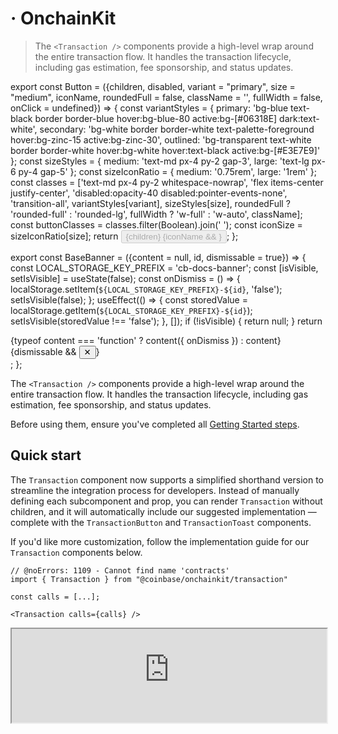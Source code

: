 # <Transaction /> · OnchainKit

> The `<Transaction />` components provide a high-level wrap around the entire transaction flow. It handles the transaction lifecycle, including gas estimation, fee sponsorship, and status updates.

export const Button = ({children, disabled, variant = "primary", size = "medium", iconName, roundedFull = false, className = '', fullWidth = false, onClick = undefined}) => {
  const variantStyles = {
    primary: 'bg-blue text-black border border-blue hover:bg-blue-80 active:bg-[#06318E] dark:text-white',
    secondary: 'bg-white border border-white text-palette-foreground hover:bg-zinc-15 active:bg-zinc-30',
    outlined: 'bg-transparent text-white border border-white hover:bg-white hover:text-black active:bg-[#E3E7E9]'
  };
  const sizeStyles = {
    medium: 'text-md px-4 py-2 gap-3',
    large: 'text-lg px-6 py-4 gap-5'
  };
  const sizeIconRatio = {
    medium: '0.75rem',
    large: '1rem'
  };
  const classes = ['text-md px-4 py-2 whitespace-nowrap', 'flex items-center justify-center', 'disabled:opacity-40 disabled:pointer-events-none', 'transition-all', variantStyles[variant], sizeStyles[size], roundedFull ? 'rounded-full' : 'rounded-lg', fullWidth ? 'w-full' : 'w-auto', className];
  const buttonClasses = classes.filter(Boolean).join(' ');
  const iconSize = sizeIconRatio[size];
  return <button type="button" disabled={disabled} className={buttonClasses} onClick={onClick}>
      <span>{children}</span>
      {iconName && <Icon name={iconName} width={iconSize} height={iconSize} color="currentColor" />}
    </button>;
};

export const BaseBanner = ({content = null, id, dismissable = true}) => {
  const LOCAL_STORAGE_KEY_PREFIX = 'cb-docs-banner';
  const [isVisible, setIsVisible] = useState(false);
  const onDismiss = () => {
    localStorage.setItem(`${LOCAL_STORAGE_KEY_PREFIX}-${id}`, 'false');
    setIsVisible(false);
  };
  useEffect(() => {
    const storedValue = localStorage.getItem(`${LOCAL_STORAGE_KEY_PREFIX}-${id}`);
    setIsVisible(storedValue !== 'false');
  }, []);
  if (!isVisible) {
    return null;
  }
  return <div className="fixed bottom-0 left-0 right-0 bg-white py-8 px-4 lg:px-12 z-50 text-black dark:bg-black dark:text-white border-t dark:border-gray-95">
      <div className="flex items-center max-w-8xl mx-auto">
        {typeof content === 'function' ? content({
    onDismiss
  }) : content}
        {dismissable && <button onClick={onDismiss} className="flex-shrink-0 text-gray-400 hover:text-gray-600 dark:hover:text-gray-300 transition-colors" aria-label="Dismiss banner">
          ✕
        </button>}
      </div>
    </div>;
};

The `<Transaction />` components provide a high-level wrap around the entire transaction flow.
It handles the transaction lifecycle, including gas estimation, fee sponsorship, and status updates.

Before using them, ensure you've completed all [Getting Started steps](/onchainkit/getting-started).

## Quick start

The `Transaction` component now supports a simplified shorthand version to streamline the integration process for developers. Instead of manually defining each subcomponent and prop, you can render `Transaction` without children, and it will automatically include our suggested implementation — complete with the `TransactionButton` and `TransactionToast` components.

If you'd like more customization, follow the implementation guide for our `Transaction` components below.

```tsx
// @noErrors: 1109 - Cannot find name 'contracts'
import { Transaction } from "@coinbase/onchainkit/transaction"

const calls = [...];

<Transaction calls={calls} />
```

<iframe src="https://684b5e62b1ff46bc5bf83966-aijszlfakk.chromatic.com/iframe.html?args=&id=onchainkit-transaction--default&viewMode=story&dark=true&hero=true" width="100%" height="auto" />

{/* <App>
  <TransactionWrapper>
    {({ address, contracts, onStatus }) => {
      if (address) {
        return (
          <Transaction
            isSponsored={true}
            chainId={BASE_SEPOLIA_CHAIN_ID}
            calls={contracts}
            onStatus={onStatus}
          />
        )
      } else {
        return (
          <Wallet>
            <ConnectWallet>
              <Avatar className="h-6 w-6" />
              <Name />
            </ConnectWallet>
          </Wallet>
        )
      }
    }}
  </TransactionWrapper>
  </App> */}

### Props

[`TransactionReact`](/onchainkit/transaction/types#transactionreact)

## Walkthrough

<Steps>
  <Step title="Add calls">
    Execute one or multiple transactions using the Transaction component. You can pass transactions in either `Call` or `ContractFunctionParameters` format. The component will automatically apply batching logic if the user's wallet supports it.

    #### Types

    * [`ContractFunctionParameters`](https://github.com/wevm/viem/blob/ce1b8aff4d4523d3a324e500261c8c0867fd35e9/src/types/contract.ts#L188)
    * [`Call`](/onchainkit/transaction/types#call)

    <CodeGroup>
      ```tsx TransactionComponents.tsx
      // @noErrors: 2307
      import { useCallback } from 'react';
      import { Avatar, Name } from '@coinbase/onchainkit/identity';
      import { // [!code focus]
        Transaction, // [!code focus]
        TransactionButton,
        TransactionSponsor,
        TransactionStatus,
        TransactionStatusAction,
        TransactionStatusLabel,
      } from '@coinbase/onchainkit/transaction'; // [!code focus]
      import type { LifecycleStatus } from '@coinbase/onchainkit/transaction';
      import { Wallet, ConnectWallet } from '@coinbase/onchainkit/wallet';
      import { useAccount } from 'wagmi';
      import { calls } from '@/calls'; // [!code focus]

      // ---cut-start---

      const BASE_SEPOLIA_CHAIN_ID = 84532;
      // ---cut-end---

      export default function TransactionComponents() {
        const { address } = useAccount();

        const handleOnStatus = useCallback((status: LifecycleStatus) => {
          console.log('LifecycleStatus', status);
        }, []);

        return address ? (
          <Transaction // [!code focus]
            chainId={BASE_SEPOLIA_CHAIN_ID} // [!code focus]
            calls={calls} // [!code focus]
            onStatus={handleOnStatus} // [!code focus]
          >
            <TransactionButton />
            <TransactionSponsor />
            <TransactionStatus>
              <TransactionStatusLabel />
              <TransactionStatusAction />
            </TransactionStatus>
          </Transaction> // [!code focus]
        ) : (
          <Wallet>
            <ConnectWallet>
              <Avatar className='h-6 w-6' />
              <Name />
            </ConnectWallet>
          </Wallet>
        );
      };
      ```

      ```ts calls.ts
      const clickContractAddress = '0x67c97D1FB8184F038592b2109F854dfb09C77C75';
      const clickContractAbi = [
        {
          type: 'function',
          name: 'click',
          inputs: [],
          outputs: [],
          stateMutability: 'nonpayable',
        },
      ] as const;

      export const calls = [
        {
          address: clickContractAddress,
          abi: clickContractAbi,
          functionName: 'click',
          args: [],
        }
      ];
      ```
    </CodeGroup>

    <iframe src="https://684b5e62b1ff46bc5bf83966-aijszlfakk.chromatic.com/iframe.html?args=&id=onchainkit-transaction--types&viewMode=story&dark=true&hero=true" width="100%" height="auto" />

    {/* <App>
        <TransactionWrapper>
          {({ address, contracts, onStatus }) => {
            if (address) {
              return (
                <Transaction
                  isSponsored={true}
                  chainId={BASE_SEPOLIA_CHAIN_ID}
                  contracts={contracts}
                  onStatus={onStatus}
                >
                  <TransactionButton />
                  <TransactionSponsor />
                  <TransactionStatus>
                    <TransactionStatusLabel />
                    <TransactionStatusAction />
                  </TransactionStatus>
                </Transaction>
              )
            } else {
              return (
                <Wallet>
                  <ConnectWallet>
                    <Avatar className="h-6 w-6" />
                    <Name />
                  </ConnectWallet>
                </Wallet>
              )
            }
          }}

        </TransactionWrapper>
      </App> */}
  </Step>

  <Step title="Listen to LifecycleStatus">
    Take full control of your transactions data with the `LifecycleStatus` object via the `onStatus` prop.
    This TypeScript object provides `statusName` and `statusData` to keep you informed.

    ```tsx
    // @noErrors: 2307
    import { useCallback } from 'react';
    import {
      Transaction,
      TransactionButton,
      TransactionSponsor,
      TransactionStatus,
      TransactionToast,
      TransactionToastIcon,
      TransactionToastLabel,
      TransactionToastAction,
    } from '@coinbase/onchainkit/transaction';
    import {contracts} from '@/contracts';
    // ---cut-before---

    import type { LifecycleStatus } from '@coinbase/onchainkit/transaction'; // [!code focus]

    // omitted for brevity

    const handleOnStatus = useCallback((status: LifecycleStatus) => {  // [!code focus]
      console.log('Transaction status:', status); // [!code focus]
    }, []); // [!code focus]

    // omitted for brevity

    // Usage in component
    <Transaction  // [!code focus]
      contracts={contracts}
      onStatus={handleOnStatus} // [!code focus]
    >
      <TransactionButton />
      <TransactionSponsor />
      <TransactionToast>
        <TransactionToastIcon />
        <TransactionToastLabel />
        <TransactionToastAction />
      </TransactionToast>
    </Transaction>
    ```

    The Lifecycle Status features seven states for the transaction experience.

    ```ts
    import type { TransactionError } from "@coinbase/onchainkit/transaction";
    import type { Address, TransactionReceipt } from "viem";
    // ---cut-before---
    type LifecycleStatus =
      | {
          statusName: 'init';
          statusData: null;
        }
      | {
          statusName: 'error';
          statusData: TransactionError;
        }
      | {
          statusName: 'transactionIdle'; // initial status prior to the mutation function executing
          statusData: null;
        }
      | {
          statusName: 'buildingTransaction'; // resolving calls or contracts promise
          statusData: null;
        }
      | {
          statusName: 'transactionPending'; // if the mutation is currently executing
          statusData: null;
        }
      | {
          statusName: 'transactionLegacyExecuted';
          statusData: {
            transactionHashList: string[];
          };
        }
      | {
          statusName: 'success'; // if the last mutation attempt was successful
          statusData: {
            transactionReceipts: TransactionReceipt[];
          };
        };
    ```
  </Step>

  <Step title="Sponsor with Paymaster capabilities">
    To sponsor your transactions with Paymaster capabilities, configure your [`OnchainKitProvider`](/onchainkit/config/onchainkit-provider) with the appropriate `config.paymaster` URL, then pass `isSponsored={true}` to the `Transaction` component.

    Obtain a Paymaster and Bundler endpoint from the [Coinbase Developer Platform](https://portal.cdp.coinbase.com/products/bundler-and-paymaster).

    <Frame>
      <img alt="OnchainKit Paymaster and Bundler endpoint" title="OnchainKit Paymaster and Bundler endpoint" src="https://mintlify.s3.us-west-1.amazonaws.com/base-a060aa97/images/onchainkit/onchainkit-components-paymaster-endpoint.png" width="702" loading="lazy" />
    </Frame>

    ```tsx
    // @noErrors:  2304 17008 1005
    <OnchainKitProvider
      config={{ // [!code focus]
        paymaster: process.env.PAYMASTER_ENDPOINT, // [!code focus]
      }} // [!code focus]
    >
    ```

    Next, pass `isSponsored={true}` to the `Transaction` component.

    ```tsx
    // @noErrors: 2580 2304 2322 - Cannot find name 'process', Cannot find name 'contracts'
    import { Transaction, TransactionButton, TransactionSponsor } from "@coinbase/onchainkit/transaction"
    // ---cut-before---
    // omitted for brevity
    <Transaction
      isSponsored={true} // [!code focus]
      contracts={contracts} // [!code focus]
    >
      <TransactionButton />
      <TransactionSponsor />
    </Transaction>
    ```
  </Step>
</Steps>

### Using `calls` with Promises

`Calls` also accepts asynchronous functions that are resolved on each button click. This can be useful if you're calling an API to retrieve transaction data.

These functions must resolve to `Call[]` or `ContractFunctionParameters[]`.

In the example the calls data will be fetched from api.transaction.com when the user clicks the Transaction Button.

```tsx
// @noErrors: 2322
import { Transaction, TransactionButton, LifecycleStatus} from '@coinbase/onchainkit/transaction';
import { baseSepolia } from 'wagmi/chains';

// ---cut-before---

const callsCallback = async () => { // [!code focus]
  const res = await fetch('api.transaction.com/createTransaction'); // [!code focus]
  const callData = await res.json(); // [!code focus]
  return callData; // [!code focus]
} // [!code focus]

export default function TransactionWithCalls() {

  return (
    <Transaction
      chainId={baseSepolia.id}
      calls={callsCallback} // [!code focus]
      onStatus={(status: LifecycleStatus) => console.log('Transaction status:', status)}
    >
      <TransactionButton />
    </Transaction>
  );
}
```

## Components

<Frame>
  <div className="flex flex-col max-w-[648px] gap-6">
    <img src="https://mintlify.s3.us-west-1.amazonaws.com/base-a060aa97/images/onchainkit/onchainkit-components-transaction-anatomy.png" alt="OnchainKit transaction anatomy component diagram" title="Visual breakdown of OnchainKit transaction components" width="648" loading="lazy" />
  </div>
</Frame>

The components are designed to work together hierarchically. For each component, ensure the following:

* `<Transaction />` - Serves as the main container for all transaction-related components.
* `<TransactionButton />` - Handles the transaction initiation process.
* `<TransactionSponsor />` - Displays information about the sponsorship of transaction gas fees.
* `<TransactionStatus />` - Contains transaction status information and actions.
* `<TransactionStatusLabel />` - Displays the current status of the transaction.
* `<TransactionStatusAction />` - Provides additional actions based on the transaction status.
* `<TransactionToast />` - Displays a toast notification for the transaction status.
* `<TransactionToastIcon />` - Displays an icon in the transaction toast notification.
* `<TransactionToastLabel />` - Displays the label text in the transaction toast notification.
* `<TransactionToastAction />` - Provides additional actions within the transaction toast notification.

## Component types

* [`TransactionButtonReact`](/onchainkit/transaction/types#transactionbuttonreact)
* [`TransactionError`](/onchainkit/transaction/types#transactionerror)
* [`TransactionDefaultReact`](/onchainkit/transaction/types#transactiondefaultreact)
* [`TransactionReact`](/onchainkit/transaction/types#transactionreact)
* [`TransactionSponsorReact`](/onchainkit/transaction/types#transactionsponsorreact)
* [`TransactionStatusReact`](/onchainkit/transaction/types#transactionstatusreact)
* [`TransactionStatusActionReact`](/onchainkit/transaction/types#transactionstatusactionreact)
* [`TransactionStatusLabelReact`](/onchainkit/transaction/types#transactionstatuslabelreact)
* [`TransactionToastReact`](/onchainkit/transaction/types#transactiontoastreact)
* [`TransactionToastActionReact`](/onchainkit/transaction/types#transactiontoastactionreact)
* [`TransactionToastIconReact`](/onchainkit/transaction/types#transactiontoasticonreact)
* [`TransactionToastLabelReact`](/onchainkit/transaction/types#transactiontoastlabelreact)

<BaseBanner
  id="privacy-policy"
  dismissable={false}
  content={({ onDismiss }) => (
  <div className="flex items-center">
    <div className="mr-2">
      We're updating the Base Privacy Policy, effective July 25, 2025, to reflect an expansion of Base services. Please review the updated policy here:{" "}
      <a
        href="https://docs.base.org/privacy-policy-2025"
        target="_blank"
        className="whitespace-nowrap"
      >
        Base Privacy Policy
      </a>. By continuing to use Base services, you confirm that you have read and understand the updated policy.
    </div>
    <Button onClick={onDismiss}>I Acknowledge</Button>
  </div>
)}
/>



# getAddress

export const Button = ({children, disabled, variant = "primary", size = "medium", iconName, roundedFull = false, className = '', fullWidth = false, onClick = undefined}) => {
  const variantStyles = {
    primary: 'bg-blue text-black border border-blue hover:bg-blue-80 active:bg-[#06318E] dark:text-white',
    secondary: 'bg-white border border-white text-palette-foreground hover:bg-zinc-15 active:bg-zinc-30',
    outlined: 'bg-transparent text-white border border-white hover:bg-white hover:text-black active:bg-[#E3E7E9]'
  };
  const sizeStyles = {
    medium: 'text-md px-4 py-2 gap-3',
    large: 'text-lg px-6 py-4 gap-5'
  };
  const sizeIconRatio = {
    medium: '0.75rem',
    large: '1rem'
  };
  const classes = ['text-md px-4 py-2 whitespace-nowrap', 'flex items-center justify-center', 'disabled:opacity-40 disabled:pointer-events-none', 'transition-all', variantStyles[variant], sizeStyles[size], roundedFull ? 'rounded-full' : 'rounded-lg', fullWidth ? 'w-full' : 'w-auto', className];
  const buttonClasses = classes.filter(Boolean).join(' ');
  const iconSize = sizeIconRatio[size];
  return <button type="button" disabled={disabled} className={buttonClasses} onClick={onClick}>
      <span>{children}</span>
      {iconName && <Icon name={iconName} width={iconSize} height={iconSize} color="currentColor" />}
    </button>;
};

export const BaseBanner = ({content = null, id, dismissable = true}) => {
  const LOCAL_STORAGE_KEY_PREFIX = 'cb-docs-banner';
  const [isVisible, setIsVisible] = useState(false);
  const onDismiss = () => {
    localStorage.setItem(`${LOCAL_STORAGE_KEY_PREFIX}-${id}`, 'false');
    setIsVisible(false);
  };
  useEffect(() => {
    const storedValue = localStorage.getItem(`${LOCAL_STORAGE_KEY_PREFIX}-${id}`);
    setIsVisible(storedValue !== 'false');
  }, []);
  if (!isVisible) {
    return null;
  }
  return <div className="fixed bottom-0 left-0 right-0 bg-white py-8 px-4 lg:px-12 z-50 text-black dark:bg-black dark:text-white border-t dark:border-gray-95">
      <div className="flex items-center max-w-8xl mx-auto">
        {typeof content === 'function' ? content({
    onDismiss
  }) : content}
        {dismissable && <button onClick={onDismiss} className="flex-shrink-0 text-gray-400 hover:text-gray-600 dark:hover:text-gray-300 transition-colors" aria-label="Dismiss banner">
          ✕
        </button>}
      </div>
    </div>;
};

The `getAddress` utility is designed to retrieve an address from an onchain identity provider for a given name.

## Usage

Get ENS Name from mainnet chain

<CodeGroup>
  ```tsx code
  import { getAddress } from '@coinbase/onchainkit/identity';

  const address = await getAddress({ name: 'zizzamia.eth' });
  ```

  ```ts return value
  0x02feeb0AdE57b6adEEdE5A4EEea6Cf8c21BeB6B1
  ```
</CodeGroup>

Get Basename from base chain

<CodeGroup>
  ```tsx code
  import { getAddress } from '@coinbase/onchainkit/identity';
  import { base } from 'viem/chains';

  const address = await getAddress({ name: 'zizzamia.base.eth', chain: base });
  ```

  ```ts return value
  0x02feeb0AdE57b6adEEdE5A4EEea6Cf8c21BeB6B1
  ```
</CodeGroup>

## Returns

See [`GetAddressReturnType`](/onchainkit/identity/types#getaddressreturntype) and [`GetAddress`](/onchainkit/identity/types#getaddress) for more details.

## Parameters

See [`GetAddressReturnType`](/onchainkit/identity/types#getaddressreturntype) and [`GetAddress`](/onchainkit/identity/types#getaddress) for more details.

<BaseBanner
  id="privacy-policy"
  dismissable={false}
  content={({ onDismiss }) => (
  <div className="flex items-center">
    <div className="mr-2">
      We're updating the Base Privacy Policy, effective July 25, 2025, to reflect an expansion of Base services. Please review the updated policy here:{" "}
      <a
        href="https://docs.base.org/privacy-policy-2025"
        target="_blank"
        className="whitespace-nowrap"
      >
        Base Privacy Policy
      </a>. By continuing to use Base services, you confirm that you have read and understand the updated policy.
    </div>
    <Button onClick={onDismiss}>I Acknowledge</Button>
  </div>
)}
/>


# <Swap /> · OnchainKit

> Swap components & utilities

export const Danger = ({children}) => {
  return <div class="my-4 px-5 py-4 overflow-hidden rounded-2xl flex gap-3 border danger-admonition dark:danger-admonition">
      <div class="mt-0.5 w-4">
        <svg width="14" height="14" viewBox="0 0 14 14" fill="rgb(239, 68, 68)" xmlns="http://www.w3.org/2000/svg" class="w-4 h-4 text-sky-500" aria-label="Danger">
          <path fill-rule="evenodd" clip-rule="evenodd" d="M7 1.3C10.14 1.3 12.7 3.86 12.7 7C12.7 10.14 10.14 12.7 7 12.7C5.48908 12.6974 4.0408 12.096 2.97241 11.0276C1.90403 9.9592 1.30264 8.51092 1.3 7C1.3 3.86 3.86 1.3 7 1.3ZM7 0C3.14 0 0 3.14 0 7C0 10.86 3.14 14 7 14C10.86 14 14 10.86 14 7C14 3.14 10.86 0 7 0ZM8 3H6V8H8V3ZM8 9H6V11H8V9Z"></path>
        </svg>
      </div>
      <div class="text-sm prose min-w-0">
        {children}
      </div>
    </div>;
};

The `Swap` components provide a comprehensive interface for users to execute [Token](/onchainkit/token/types#token) swaps.

Before using them, ensure you've completed all [Getting Started steps](/onchainkit/getting-started).

## Quick start

The `SwapDefault` component is a simplified version of the `Swap` component, designed to streamline the integration process for developers. Instead of manually defining each subcomponent and prop, developers can use this shorthand version which renders our suggested implementation of the component and includes `SwapAmountInput`, `SwapSettings`, `SwapToggleButton`, `SwapButton`, and `SwapToast`.

If you'd like more customization, follow the implementation guide for our `Swap` component below.

```tsx
import { SwapDefault } from '@coinbase/onchainkit/swap'; // [!code focus]
import type { Token } from '@coinbase/onchainkit/token';

const eth: Token = {
  name: 'ETH',
  address: '',
  symbol: 'ETH',
  decimals: 18,
  image:
    'https://wallet-api-production.s3.amazonaws.com/uploads/tokens/eth_288.png',
  chainId: 8453,
};

const usdc: Token = {
  name: 'USDC',
  address: '0x833589fcd6edb6e08f4c7c32d4f71b54bda02913',
  symbol: 'USDC',
  decimals: 6,
  image:
    'https://d3r81g40ycuhqg.cloudfront.net/wallet/wais/44/2b/442b80bd16af0c0d9b22e03a16753823fe826e5bfd457292b55fa0ba8c1ba213-ZWUzYjJmZGUtMDYxNy00NDcyLTg0NjQtMWI4OGEwYjBiODE2',
  chainId: 8453,
};

<SwapDefault // [!code focus]
  from={[eth]} // [!code focus]
  to={[usdc]} // [!code focus]
/> // [!code focus]
```

<iframe src="https://684b5e62b1ff46bc5bf83966-aijszlfakk.chromatic.com/iframe.html?args=&id=onchainkit-swap-swap--default&viewMode=story&dark=true&hero=true" width="100%" height="520px" />

{/* <App>
  <SwapWrapper>
    {({ address, swappableTokens }) => {
      if (address) {
        return (
          <SwapDefault from={swappableTokens} to={swappableTokens.slice().reverse()} disabled />
        )
      }
      return <>
        <Wallet>
          <ConnectWallet>
            <Avatar className="h-6 w-6" />
            <Name />
          </ConnectWallet>
        </Wallet>
      </>;
    }}
  </SwapWrapper>
  </App> */}

### Props

[`SwapDefaultReact`](/onchainkit/swap/types#swapdefaultreact)

## Usage

Example using `@coinbase/onchainkit/swap` and `@coinbase/onchainkit/wallet`.

```tsx
import { Avatar, Name } from '@coinbase/onchainkit/identity';
import { // [!code focus]
  Swap, // [!code focus]
  SwapAmountInput, // [!code focus]
  SwapToggleButton, // [!code focus]
  SwapButton, // [!code focus]
  SwapMessage, // [!code focus]
  SwapToast, // [!code focus]
} from '@coinbase/onchainkit/swap'; // [!code focus]
import { Wallet, ConnectWallet } from '@coinbase/onchainkit/wallet';
import { useAccount } from 'wagmi';
import type { Token } from '@coinbase/onchainkit/token';

export default function SwapComponents() {
  const { address } = useAccount();

  const ETHToken: Token = {
    address: "",
    chainId: 8453,
    decimals: 18,
    name: "Ethereum",
    symbol: "ETH",
    image: "https://dynamic-assets.coinbase.com/dbb4b4983bde81309ddab83eb598358eb44375b930b94687ebe38bc22e52c3b2125258ffb8477a5ef22e33d6bd72e32a506c391caa13af64c00e46613c3e5806/asset_icons/4113b082d21cc5fab17fc8f2d19fb996165bcce635e6900f7fc2d57c4ef33ae9.png",
  };

  const USDCToken: Token = {
    address: "0x833589fCD6eDb6E08f4c7C32D4f71b54bdA02913",
    chainId: 8453,
    decimals: 6,
    name: "USDC",
    symbol: "USDC",
    image: "https://dynamic-assets.coinbase.com/3c15df5e2ac7d4abbe9499ed9335041f00c620f28e8de2f93474a9f432058742cdf4674bd43f309e69778a26969372310135be97eb183d91c492154176d455b8/asset_icons/9d67b728b6c8f457717154b3a35f9ddc702eae7e76c4684ee39302c4d7fd0bb8.png",
  };

  // add other tokens here to display them as options in the swap
  const swappableTokens: Token[] = [ETHToken, USDCToken];


  return address ? (
    <Swap> // [!code focus]
      <SwapAmountInput // [!code focus]
        label="Sell" // [!code focus]
        swappableTokens={swappableTokens} // [!code focus]
        token={ETHToken} // [!code focus]
        type="from" // [!code focus]
      /> // [!code focus]
      <SwapToggleButton /> // [!code focus]
      <SwapAmountInput // [!code focus]
        label="Buy" // [!code focus]
        swappableTokens={swappableTokens} // [!code focus]
        token={USDCToken} // [!code focus]
        type="to" // [!code focus]
      /> // [!code focus]
      <SwapButton /> // [!code focus]
      <SwapMessage /> // [!code focus]
      <SwapToast /> // [!code focus]
    </Swap> // [!code focus]
  ) : (
    <Wallet>
      <ConnectWallet>
        <Avatar className="h-6 w-6" />
        <Name />
      </ConnectWallet>
    </Wallet>
  );
}
```

<iframe src="https://684b5e62b1ff46bc5bf83966-aijszlfakk.chromatic.com/iframe.html?args=&id=onchainkit-swap-swap--full-swap&viewMode=story&dark=true&hero=true" width="100%" height="520px" />

{/* <App>
  <SwapWrapper>
    {({ address, swappableTokens }) => {
      if (address) {
        return (
          <Swap>
            <SwapAmountInput
              label="Sell"
              swappableTokens={swappableTokens}
              token={swappableTokens[1]}
              type="from"
            />
            <SwapToggleButton />
            <SwapAmountInput
              label="Buy"
              swappableTokens={swappableTokens}
              token={swappableTokens[2]}
              type="to"
            />
            <SwapButton disabled />
            <SwapMessage />
            <SwapToast />
          </Swap>
        )
      }
      return <>
        <Wallet>
          <ConnectWallet>
            <Avatar className="h-6 w-6" />
            <Name />
          </ConnectWallet>
        </Wallet>
      </>;
    }}
  </SwapWrapper>
  </App> */}

<Danger>
  **Note: This interface is for demonstration purposes only.**

  The swap will execute and work out of the box when you implement the component in your own app.
</Danger>

### Supported Swap Routers

The `Swap` component supports two swap routers:

* [Uniswap V3](https://app.uniswap.org/) (default)
* [0x Aggregator](https://0x.org/)

To use the 0x Aggregator, set the `experimental.useAggregator` prop to `true`.

### Sponsor gas with Paymaster

To sponsor swap transactions for your users, toggle the Paymaster using the `isSponsored` prop.

By default, this will use the [Coinbase Developer Platform](https://portal.cdp.coinbase.com/products/bundler-and-paymaster) Paymaster.

You can configure sponsorship settings on the [Paymaster](https://portal.cdp.coinbase.com/products/bundler-and-paymaster) page.
For security reasons, we recommend setting up a contract allowlist in the Portal. Without a contract allowlist defined, your Paymaster will only be able to sponsor up to \$1.

The contract used in our Swap API is Uniswap's [Universal Router](https://basescan.org/address/0x3fC91A3afd70395Cd496C647d5a6CC9D4B2b7FAD), which is deployed on Base at `0x3fC91A3afd70395Cd496C647d5a6CC9D4B2b7FAD`.

Note that gas sponsorship will only work for Smart Wallets.

```tsx
import { Avatar, Name } from '@coinbase/onchainkit/identity';
import {
  Swap,
  SwapAmountInput,
  SwapToggleButton,
  SwapButton,
  SwapMessage,
} from '@coinbase/onchainkit/swap';
import { Wallet, ConnectWallet } from '@coinbase/onchainkit/wallet';
import { useAccount } from 'wagmi';
import type { Token } from '@coinbase/onchainkit/token';

export default function SwapComponents() {
  const { address } = useAccount();

  const ETHToken: Token = {
    address: "",
    chainId: 8453,
    decimals: 18,
    name: "Ethereum",
    symbol: "ETH",
    image: "https://dynamic-assets.coinbase.com/dbb4b4983bde81309ddab83eb598358eb44375b930b94687ebe38bc22e52c3b2125258ffb8477a5ef22e33d6bd72e32a506c391caa13af64c00e46613c3e5806/asset_icons/4113b082d21cc5fab17fc8f2d19fb996165bcce635e6900f7fc2d57c4ef33ae9.png",
  };

  const USDCToken: Token = {
    address: "0x833589fCD6eDb6E08f4c7C32D4f71b54bdA02913",
    chainId: 8453,
    decimals: 6,
    name: "USDC",
    symbol: "USDC",
    image: "https://dynamic-assets.coinbase.com/3c15df5e2ac7d4abbe9499ed9335041f00c620f28e8de2f93474a9f432058742cdf4674bd43f309e69778a26969372310135be97eb183d91c492154176d455b8/asset_icons/9d67b728b6c8f457717154b3a35f9ddc702eae7e76c4684ee39302c4d7fd0bb8.png",
  };

return (
// ---cut-before---
// omitted for brevity

// Set isSponsored to true // [!code focus]
<Swap isSponsored > // [!code focus]
  ...
</Swap> // [!code focus]
// ---cut-after---
);
}
```

### Custom token pair

You can adjust to only allow swap between a token pair.

```tsx
import { Avatar, Name } from '@coinbase/onchainkit/identity';
import {
  Swap,
  SwapAmountInput,
  SwapToggleButton,
  SwapButton,
  SwapMessage,
  SwapToast,
} from '@coinbase/onchainkit/swap';
import { Wallet, ConnectWallet } from '@coinbase/onchainkit/wallet';
import { useAccount } from 'wagmi';
import type { Token } from '@coinbase/onchainkit/token';

export default function SwapComponents() {
  const { address } = useAccount();

  const ETHToken: Token = {
    address: "",
    chainId: 8453,
    decimals: 18,
    name: "Ethereum",
    symbol: "ETH",
    image: "https://dynamic-assets.coinbase.com/dbb4b4983bde81309ddab83eb598358eb44375b930b94687ebe38bc22e52c3b2125258ffb8477a5ef22e33d6bd72e32a506c391caa13af64c00e46613c3e5806/asset_icons/4113b082d21cc5fab17fc8f2d19fb996165bcce635e6900f7fc2d57c4ef33ae9.png",
  };

  const USDCToken: Token = {
    address: "0x833589fCD6eDb6E08f4c7C32D4f71b54bdA02913",
    chainId: 8453,
    decimals: 6,
    name: "USDC",
    symbol: "USDC",
    image: "https://dynamic-assets.coinbase.com/3c15df5e2ac7d4abbe9499ed9335041f00c620f28e8de2f93474a9f432058742cdf4674bd43f309e69778a26969372310135be97eb183d91c492154176d455b8/asset_icons/9d67b728b6c8f457717154b3a35f9ddc702eae7e76c4684ee39302c4d7fd0bb8.png",
  };

return (
// ---cut-before---
// omitted for brevity

<Swap> // [!code focus]
  <SwapAmountInput // [!code focus]
    label="Sell" // [!code focus]
    token={ETHToken} // [!code focus]
    type="from" // [!code focus]
  /> // [!code focus]
  <SwapToggleButton /> // [!code focus]
  <SwapAmountInput // [!code focus]
    label="Buy" // [!code focus]
    token={USDCToken} // [!code focus]
    type="to" // [!code focus]
  /> // [!code focus]
  <SwapButton /> // [!code focus]
  <SwapMessage /> // [!code focus]
  <SwapToast /> // [!code focus]
</Swap> // [!code focus]
// ---cut-after---
);
}
```

<iframe src="https://684b5e62b1ff46bc5bf83966-aijszlfakk.chromatic.com/iframe.html?args=&id=onchainkit-swap-swap--without-swappable-prop&viewMode=story&dark=true&hero=true" width="100%" height="520px" />

{/* <App>
  <SwapWrapper>
    {({ address, swappableTokens }) => {
      if (address) {
        return (
          <Swap>
            <SwapAmountInput
              label="Sell"
              token={swappableTokens[1]}
              type="from"
            />
            <SwapToggleButton />
            <SwapAmountInput
              label="Buy"
              token={swappableTokens[2]}
              type="to"
            />
            <SwapButton disabled />
            <SwapMessage />
            <SwapToast />
          </Swap>
        )
      }
      return <>
        <Wallet>
          <ConnectWallet>
            <Avatar className="h-6 w-6" />
            <Name />
          </ConnectWallet>
        </Wallet>
      </>;
    }}
  </SwapWrapper>
  </App> */}

### Remove toggle button

You can remove `SwapToggleButton` to make swap unidirectional.

```tsx
import { Avatar, Name } from '@coinbase/onchainkit/identity';
import {
  Swap,
  SwapAmountInput,
  SwapToggleButton,
  SwapButton,
  SwapMessage,
  SwapToast,
} from '@coinbase/onchainkit/swap';
import { Wallet, ConnectWallet } from '@coinbase/onchainkit/wallet';
import { useAccount } from 'wagmi';
import type { Token } from '@coinbase/onchainkit/token';

export default function SwapComponents() {
  const { address } = useAccount();

  const ETHToken: Token = {
    address: "",
    chainId: 8453,
    decimals: 18,
    name: "Ethereum",
    symbol: "ETH",
    image: "https://dynamic-assets.coinbase.com/dbb4b4983bde81309ddab83eb598358eb44375b930b94687ebe38bc22e52c3b2125258ffb8477a5ef22e33d6bd72e32a506c391caa13af64c00e46613c3e5806/asset_icons/4113b082d21cc5fab17fc8f2d19fb996165bcce635e6900f7fc2d57c4ef33ae9.png",
  };

  const USDCToken: Token = {
    address: "0x833589fCD6eDb6E08f4c7C32D4f71b54bdA02913",
    chainId: 8453,
    decimals: 6,
    name: "USDC",
    symbol: "USDC",
    image: "https://dynamic-assets.coinbase.com/3c15df5e2ac7d4abbe9499ed9335041f00c620f28e8de2f93474a9f432058742cdf4674bd43f309e69778a26969372310135be97eb183d91c492154176d455b8/asset_icons/9d67b728b6c8f457717154b3a35f9ddc702eae7e76c4684ee39302c4d7fd0bb8.png",
  };

return (
// ---cut-before---
// omitted for brevity

<Swap> // [!code focus]
  <SwapAmountInput // [!code focus]
    label="Sell" // [!code focus]
    token={ETHToken} // [!code focus]
    type="from" // [!code focus]
  /> // [!code focus]
  <SwapAmountInput // [!code focus]
    label="Buy" // [!code focus]
    token={USDCToken} // [!code focus]
    type="to" // [!code focus]
  /> // [!code focus]
  <SwapButton /> // [!code focus]
  <SwapMessage /> // [!code focus]
  <SwapToast /> // [!code focus]
</Swap> // [!code focus]
// ---cut-after---
);
}
```

<iframe src="https://684b5e62b1ff46bc5bf83966-aijszlfakk.chromatic.com/iframe.html?args=&id=onchainkit-swap-swap--no-toggle&viewMode=story&dark=true&hero=true" width="100%" height="520px" />

{/* <App>
  <SwapWrapper>
    {({ address, swappableTokens }) => {
      if (address) {
        return (
          <Swap>
            <SwapAmountInput
              label="Sell"
              token={swappableTokens[1]}
              type="from"
            />
            <SwapAmountInput
              label="Buy"
              token={swappableTokens[2]}
              type="to"
            />
            <SwapButton disabled />
            <SwapMessage />
            <SwapToast />
          </Swap>
        )
      }
      return <>
        <Wallet>
          <ConnectWallet>
            <Avatar className="h-6 w-6" />
            <Name />
          </ConnectWallet>
        </Wallet>
      </>;
    }}
  </SwapWrapper>
  </App> */}

### Remove swap message

You can remove `SwapMessage` component.

```tsx
import { Avatar, Name } from '@coinbase/onchainkit/identity';
import {
  Swap,
  SwapAmountInput,
  SwapToggleButton,
  SwapButton,
  SwapMessage,
  SwapToast,
} from '@coinbase/onchainkit/swap';
import { Wallet, ConnectWallet } from '@coinbase/onchainkit/wallet';
import { useAccount } from 'wagmi';
import type { Token } from '@coinbase/onchainkit/token';

export default function SwapComponents() {
  const { address } = useAccount();

  const ETHToken: Token = {
    address: "",
    chainId: 8453,
    decimals: 18,
    name: "Ethereum",
    symbol: "ETH",
    image: "https://dynamic-assets.coinbase.com/dbb4b4983bde81309ddab83eb598358eb44375b930b94687ebe38bc22e52c3b2125258ffb8477a5ef22e33d6bd72e32a506c391caa13af64c00e46613c3e5806/asset_icons/4113b082d21cc5fab17fc8f2d19fb996165bcce635e6900f7fc2d57c4ef33ae9.png",
  };

  const USDCToken: Token = {
    address: "0x833589fCD6eDb6E08f4c7C32D4f71b54bdA02913",
    chainId: 8453,
    decimals: 6,
    name: "USDC",
    symbol: "USDC",
    image: "https://dynamic-assets.coinbase.com/3c15df5e2ac7d4abbe9499ed9335041f00c620f28e8de2f93474a9f432058742cdf4674bd43f309e69778a26969372310135be97eb183d91c492154176d455b8/asset_icons/9d67b728b6c8f457717154b3a35f9ddc702eae7e76c4684ee39302c4d7fd0bb8.png",
  };

return (
// ---cut-before---
// omitted for brevity

<Swap> // [!code focus]
  <SwapAmountInput // [!code focus]
    label="Sell" // [!code focus]
    token={ETHToken} // [!code focus]
    type="from" // [!code focus]
  /> // [!code focus]
  <SwapToggleButton />
  <SwapAmountInput // [!code focus]
    label="Buy" // [!code focus]
    token={USDCToken} // [!code focus]
    type="to" // [!code focus]
  /> // [!code focus]
  <SwapButton /> // [!code focus]
  <SwapToast /> // [!code focus]
</Swap> // [!code focus]
// ---cut-after---
);
}
```

<iframe src="https://684b5e62b1ff46bc5bf83966-aijszlfakk.chromatic.com/iframe.html?args=&id=onchainkit-swap-swap--no-message&viewMode=story&dark=true&hero=true" width="100%" height="520px" />

{/* <App>
  <SwapWrapper>
    {({ address, swappableTokens }) => {
      if (address) {
        return (
          <Swap>
            <SwapAmountInput
              label="Sell"
              token={swappableTokens[1]}
              type="from"
            />
            <SwapToggleButton />
            <SwapAmountInput
              label="Buy"
              token={swappableTokens[2]}
              type="to"
            />
            <SwapButton disabled />
            <SwapToast />
          </Swap>
        )
      }
      return <>
        <Wallet>
          <ConnectWallet>
            <Avatar className="h-6 w-6" />
            <Name />
          </ConnectWallet>
        </Wallet>
      </>;
    }}
  </SwapWrapper>
  </App> */}

### Override styles

You can override component styles using `className`.

```tsx
import { Avatar, Name } from '@coinbase/onchainkit/identity';
import {
  Swap,
  SwapAmountInput,
  SwapToggleButton,
  SwapButton,
  SwapMessage,
  SwapToast,
} from '@coinbase/onchainkit/swap';
import { Wallet, ConnectWallet } from '@coinbase/onchainkit/wallet';
import { useAccount } from 'wagmi';
import type { Token } from '@coinbase/onchainkit/token';

export default function SwapComponents() {
  const { address } = useAccount();

  const ETHToken: Token = {
    address: "",
    chainId: 8453,
    decimals: 18,
    name: "Ethereum",
    symbol: "ETH",
    image: "https://dynamic-assets.coinbase.com/dbb4b4983bde81309ddab83eb598358eb44375b930b94687ebe38bc22e52c3b2125258ffb8477a5ef22e33d6bd72e32a506c391caa13af64c00e46613c3e5806/asset_icons/4113b082d21cc5fab17fc8f2d19fb996165bcce635e6900f7fc2d57c4ef33ae9.png",
  };

  const USDCToken: Token = {
    address: "0x833589fCD6eDb6E08f4c7C32D4f71b54bdA02913",
    chainId: 8453,
    decimals: 6,
    name: "USDC",
    symbol: "USDC",
    image: "https://dynamic-assets.coinbase.com/3c15df5e2ac7d4abbe9499ed9335041f00c620f28e8de2f93474a9f432058742cdf4674bd43f309e69778a26969372310135be97eb183d91c492154176d455b8/asset_icons/9d67b728b6c8f457717154b3a35f9ddc702eae7e76c4684ee39302c4d7fd0bb8.png",
  };

return (
// ---cut-before---
// omitted for brevity

<Swap>
  <SwapAmountInput
    label="Sell"
    token={ETHToken}
    type="from"
  />
  <SwapToggleButton className='border-[#EA580C]'/> // [!code focus]
  <SwapAmountInput
    label="Buy"
    token={USDCToken}
    type="to"
  />
  <SwapButton className='bg-[#EA580C]'/> // [!code focus]
  <SwapMessage />
  <SwapToast />
</Swap>
// ---cut-after---
);
}
```

<iframe src="https://684b5e62b1ff46bc5bf83966-aijszlfakk.chromatic.com/iframe.html?args=&id=onchainkit-swap-swap--styled&viewMode=story&dark=true&hero=true" width="100%" height="520px" />

{/* <App>
  <SwapWrapper>
    {({ address, swappableTokens }) => {
      if (address) {
        return (
          <Swap>
            <SwapAmountInput
              label="Sell"
              swappableTokens={swappableTokens}
              token={swappableTokens[1]}
              type="from"
            />
            <SwapToggleButton className='border-[#EA580C]' />
            <SwapAmountInput
              label="Buy"
              swappableTokens={swappableTokens}
              token={swappableTokens[2]}
              type="to"
            />
            <SwapButton className='bg-[#EA580C]' disabled />
            <SwapMessage/>
            <SwapToast />
          </Swap>
        )
      }
      return <>
        <Wallet>
          <ConnectWallet>
            <Avatar className="h-6 w-6" />
            <Name />
          </ConnectWallet>
        </Wallet>
      </>;
    }}
  </SwapWrapper>
  </App> */}

## Components

The components are designed to work together hierarchically. For each component, ensure the following:

* `<Swap />` - Set the user's address and error handling.
* `<SwapAmountInput />` - Set the [Token](/onchainkit/token/types#token) to swap and specify the input type (`from` or `to`).
* `<SwapToggleButton />` - Optional component to toggle between input types.
* `<SwapMessage />` - Optional component that displays a message related to the swap operation's current state.
* `<SwapButton />` - Set the onSuccess and onError callbacks.
* `<SwapToast />` - Optional component to notify user of successful swap transaction.

## Props

* [`SwapReact`](/onchainkit/swap/types#swapreact)
* [`SwapDefaultReact`](/onchainkit/swap/types#swapdefaultreact)
* [`SwapAmountInputReact`](/onchainkit/swap/types#swapamountinputreact)
* [`SwapButtonReact`](/onchainkit/swap/types#swapbuttonreact)
* [`SwapMessageReact`](/onchainkit/swap/types#swapmessagereact)
* [`SwapToggleButtonReact`](/onchainkit/swap/types#swaptogglebuttonreact)
* [`SwapToastReact`](/onchainkit/swap/types#swaptoastreactt)



// Follow docs.base.org/builderkits/onchainkit/getting-started
// to install dependencies

import {
  ConnectWallet,
  Wallet,
  WalletDropdown,
  WalletAdvancedAddressDetails,
  WalletAdvancedTokenHoldings,
  WalletAdvancedTransactionActions,
  WalletAdvancedWalletActions,
} from '@coinbase/onchainkit/wallet';

function WalletAdvancedDemo() {
  return (
    <Wallet>
      <ConnectWallet />
      <WalletDropdown>
        <WalletAdvancedWalletActions />
        <WalletAdvancedAddressDetails />
        <WalletAdvancedTransactionActions />
        <WalletAdvancedTokenHoldings />
      </WalletDropdown>
    </Wallet>
  )
}
